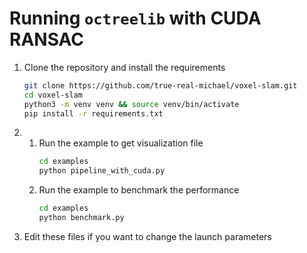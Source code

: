 # Running `octreelib` with CUDA RANSAC

1. Clone the repository and install the requirements
    ```bash
    git clone https://github.com/true-real-michael/voxel-slam.git
    cd voxel-slam
    python3 -m venv venv && source venv/bin/activate
    pip install -r requirements.txt
    ```
2.
    1. Run the example to get visualization file
       ```bash
       cd examples
       python pipeline_with_cuda.py
       ```
    2. Run the example to benchmark the performance
       ```bash
       cd examples
       python benchmark.py
       ```
3. Edit these files if you want to change the launch parameters
